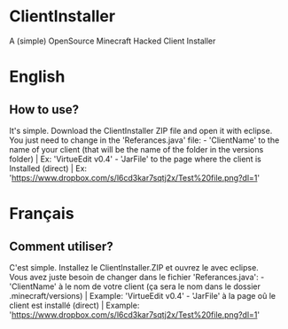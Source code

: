 # ClientInstaller
A (simple) OpenSource Minecraft Hacked Client Installer

# English
## How to use?
It's simple. Download the ClientInstaller ZIP file and open it with eclipse.<br>
You just need to change in the 'Referances.java' file:
    - 'ClientName' to the name of your client (that will be the name of the folder in the versions folder) | Ex: 'VirtueEdit v0.4'
    - 'JarFile' to the page where the client is Installed (direct) | Ex: 'https://www.dropbox.com/s/l6cd3kar7sqtj2x/Test%20file.png?dl=1'

# Français
## Comment utiliser?
C'est simple. Installez le ClientInstaller.ZIP et ouvrez le avec eclipse.<br>
Vous avez juste besoin de changer dans le fichier 'Referances.java':
    - 'ClientName' à le nom de votre client (ça sera le nom dans le dossier .minecraft/versions) | Example: 'VirtueEdit v0.4'
    - 'JarFile' à la page oû le client est installé (direct) | Example: 'https://www.dropbox.com/s/l6cd3kar7sqtj2x/Test%20file.png?dl=1'
